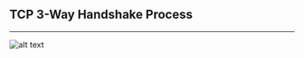 ## TCP 3-Way Handshake Process
---

![alt text](https://cdncontribute.geeksforgeeks.org/wp-content/uploads/handshake-1.png)
